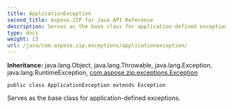 ```yaml
---
title: ApplicationException
second_title: Aspose.ZIP for Java API Reference
description: Serves as the base class for application-defined exceptions.
type: docs
weight: 13
url: /java/com.aspose.zip.exceptions/applicationexception/
---
```


**Inheritance:**
java.lang.Object, java.lang.Throwable, java.lang.Exception, java.lang.RuntimeException, [com.aspose.zip.exceptions.Exception](../../com.aspose.zip.exceptions/exception)
```
public class ApplicationException extends Exception
```

Serves as the base class for application-defined exceptions.
